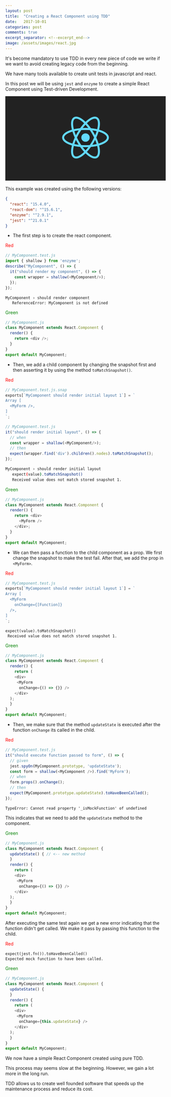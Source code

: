 ```yaml
---
layout: post
title:  "Creating a React Component using TDD"
date:   2017-10-01
categories: post
comments: true
excerpt_separator: <!--excerpt_end-->
image: /assets/images/react.jpg
---
```


It's become mandatory to use TDD in every new piece of code we write if
we want to avoid creating legacy code from the beginning.

We have many tools available to create unit tests in javascript and react.

In this post we will be using `jest` and `enzyme` to create a simple React Component
using Test-driven Development.

<!--excerpt_end-->
![Required](/assets/images/react.jpg)

This example was created using the following versions:
```json
{
  "react": "15.4.0",
  "react-dom": "^15.6.1",
  "enzyme": "^2.9.1",
  "jest": "^21.0.1"
}
```
* The first step is to create the react component.

<span style="color:red">Red</span>
```javascript
// MyComponent.test.js
import { shallow } from 'enzyme';
describe("MyComponent", () => {
  it("should render my component", () => {
    const wrapper = shallow(<MyComponent/>);
  });
});
```
```
MyComponent › should render component
   ReferenceError: MyComponent is not defined
```
<span style="color:green">Green</span>
```javascript
// MyComponent.js
class MyComponent extends React.Component {
  render() {
    return <div />;
  }
}
export default MyComponent;
```
* Then, we add a child component by changing the snapshot first and then
asserting it by using the method `toMatchSnapshot()`.

<span style="color:red">Red</span>
```javascript
// MyComponent.test.js.snap
exports[`MyComponent should render initial layout 1`] = `
Array [
  <MyForm />,
]
`;
```
```javascript
// MyComponent.test.js
it("should render initial layout", () => {
  // when
  const wrapper = shallow(<MyComponent/>);
  // then
  expect(wrapper.find('div').children().nodes).toMatchSnapshot();
});
```
```bash
MyComponent › should render initial layout
   expect(value).toMatchSnapshot()
   Received value does not match stored snapshot 1.
```
<span style="color:green">Green</span>
```javascript
// MyComponent.js
class MyComponent extends React.Component {
  render() {
    return <div>
      <MyForm />
    </div>;
  }
}
export default MyComponent;
```
* We can then pass a function to the child component as a prop. We first change
the snapshot to make the test fail. After that, we add the prop in `<MyForm>`.

<span style="color:red">Red</span>
```javascript
// MyComponent.test.js
exports[`MyComponent should render initial layout 1`] = `
Array [
  <MyForm
    onChange={[Function]}
  />,
]
`;
```
```
expect(value).toMatchSnapshot()
 Received value does not match stored snapshot 1.
```
<span style="color:green">Green</span>
```javascript
// MyComponent.js
class MyComponent extends React.Component {
  render() {
    return (
    <div>
     <MyForm
      onChange={() => {}} />
    </div>
  );
  }
}
export default MyComponent;
```
* Then, we make sure that the method `updateState` is executed after the
function `onChange` its called in the child.

<span style="color:red">Red</span>
```javascript
// MyComponent.test.js
it("should execute function passed to form", () => {
  // given
  jest.spyOn(MyComponent.prototype, 'updateState');
  const form = shallow(<MyComponent />).find('MyForm');
  // when
  form.props().onChange();
  // then
  expect(MyComponent.prototype.updateState).toHaveBeenCalled();
});
```
```
TypeError: Cannot read property '_isMockFunction' of undefined
```
This indicates that we need to add the `updateState` method to the component.

<span style="color:green">Green</span>
```javascript
// MyComponent.js
class MyComponent extends React.Component {
  updateState() { // <-- new method
  }
  render() {
    return (
    <div>
     <MyForm
      onChange={() => {}} />
    </div>
  );
  }
}
export default MyComponent;
```
After executing the same test again we get a new error indicating that the function
didn't get called. We make it pass by passing this function to the child.

<span style="color:red">Red</span>
```
expect(jest.fn()).toHaveBeenCalled()
Expected mock function to have been called.
```
<span style="color:green">Green</span>
```javascript
// MyComponent.js
class MyComponent extends React.Component {
  updateState() {
  }
  render() {
    return (
    <div>
     <MyForm
      onChange={this.updateState} />
    </div>
  );
  }
}
export default MyComponent;
```
We now have a simple React Component created using pure TDD.

This process may seems slow at the beginning.
However, we gain a lot more in the long run.

TDD allows us to create well founded software that speeds up the maintenance
process and reduce its cost.
